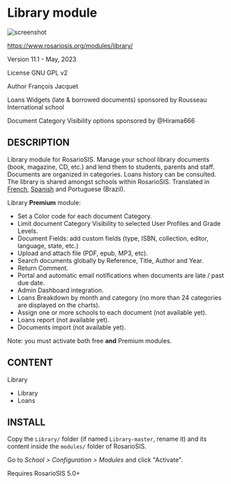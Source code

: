 Library module
==============

![screenshot](https://gitlab.com/francoisjacquet/Library/raw/master/screenshot.png?inline=false)

https://www.rosariosis.org/modules/library/

Version 11.1 - May, 2023

License GNU GPL v2

Author François Jacquet

Loans Widgets (late & borrowed documents) sponsored by Rousseau International school

Document Category Visibility options sponsored by @Hirama666

DESCRIPTION
-----------
Library module for RosarioSIS. Manage your school library documents (book, magazine, CD, etc.) and lend them to students, parents and staff.
Documents are organized in categories. Loans history can be consulted.
The library is shared amongst schools within RosarioSIS.
Translated in [French](https://www.rosariosis.org/fr/modules/library/), [Spanish](https://www.rosariosis.org/es/modules/library/) and Portuguese (Brazil).

Library **Premium** module:
- Set a Color code for each document Category.
- Limit document Category Visibility to selected User Profiles and Grade Levels.
- Document Fields: add custom fields (type, ISBN, collection, editor, language, state, etc.)
- Upload and attach file (PDF, epub, MP3, etc).
- Search documents globally by Reference, Title, Author and Year.
- Return Comment.
- Portal and automatic email notifications when documents are late / past due date.
- Admin Dashboard integration.
- Loans Breakdown by month and category (no more than 24 categories are displayed on the charts).
- Assign one or more schools to each document (not available yet).
- Loans report (not available yet).
- Documents import (not available yet).

Note: you must activate both free **and** Premium modules.

CONTENT
-------
Library
- Library
- Loans

INSTALL
-------
Copy the `Library/` folder (if named `Library-master`, rename it) and its content inside the `modules/` folder of RosarioSIS.

Go to _School > Configuration > Modules_ and click "Activate".

Requires RosarioSIS 5.0+
